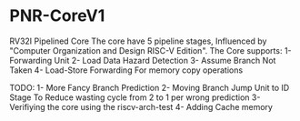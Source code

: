 # PNR-CoreV1
RV32I Pipelined Core
The core have 5 pipeline stages, Influenced by "Computer Organization and Design RISC-V Edition".
The Core supports:
1- Forwarding Unit
2- Load Data Hazard Detection
3- Assume Branch Not Taken
4- Load-Store Forwarding For memory copy operations

TODO:
1- More Fancy Branch Prediction
2- Moving Branch Jump Unit to ID Stage To Reduce wasting cycle from 2 to 1 per wrong prediction
3- Verifiying the core using the riscv-arch-test
4- Adding Cache memory

